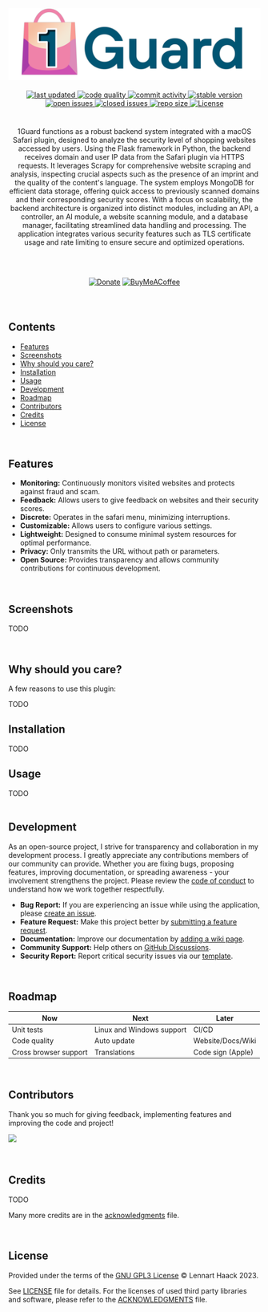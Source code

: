 <!--- Logo -->

<div align="center">  
<picture>
  <source media="(prefers-color-scheme: dark)" srcset="./img/banner_dark.png" width="600vw">
  <source media="(prefers-color-scheme: light)" srcset="./img/banner_light.png" width="600vw">
  <img alt="Application Banner" src="./img/banner_light.png" width="600vw">
</picture>
</div>
<br>

<!--- Badges -->

<div align="center"> 
  <a href="https://github.com/Lennolium/1Guard/branches" > 
    <img src="https://img.shields.io/github/last-commit/Lennolium/1Guard?label=Last%20Updated&color=orange" alt="last updated" >
  <a></a>  
   <a href="https://app.codacy.com/gh/Lennolium/swiftGuard/dashboard?utm_source=gh&utm_medium=referral&utm_content=&utm_campaign=Badge_grade" > 
    <img src="https://app.codacy.com/project/badge/Grade/7e4271efc8894c9fab80e2f27f896a87" alt="code quality" >
    <a></a>
   <a href="https://github.com/Lennolium/1Guard/commits/main" > 
    <img src="https://img.shields.io/github/commit-activity/m/Lennolium/1Guard?label=Commit%20Activity" 
alt="commit activity" >
     <a></a>
  <a href="https://github.com/Lennolium/1Guard/releases" > 
    <img src="https://img.shields.io/badge/Version-0.0.1-brightgreen" 
alt="stable version" >
     <br>
  <a href="https://github.com/Lennolium/1Guard/issues" > 
    <img src="https://img.shields.io/github/issues-raw/Lennolium/1Guard?label=Open%20Issues&color=critical" alt="open issues" >
  <a href="https://github.com/Lennolium/1Guard/issues?q=is%3Aissue+is%3Aclosed" > 
    <img src="https://img.shields.io/github/issues-closed-raw/Lennolium/1Guard?label=Closed%20Issues&color=inactive" alt="closed issues" > 
     <a href="#" > 
    <img src="https://img.shields.io/github/repo-size/Lennolium/1Guard?label=Repo%20Size&color=yellow" alt="repo size" >
  <a href="https://github.com/Lennolium/1Guard/blob/main/LICENSE" > 
    <img src="https://img.shields.io/github/license/Lennolium/1Guard?label=License&color=blueviolet" alt="License" > 
  <a></a> </a> </a> </a> </a> </a> </a> </a> </a>
</div>

<!--- Title -->

<div align="center">
  <h1></h1> 
</div>

<!--- Description -->



<div align="center">
1Guard functions as a robust backend system integrated with a macOS Safari plugin, designed to analyze 
the security level of shopping websites accessed by users. Using the Flask framework in Python, the backend receives domain and 
user IP data from the Safari plugin via HTTPS requests. It leverages Scrapy for comprehensive website scraping and 
analysis, inspecting crucial aspects such as the presence of an imprint and the quality of the content's language. 
The system employs MongoDB for efficient data storage, offering quick access to previously scanned domains and their 
corresponding security scores. With a focus on scalability, the backend architecture is organized into distinct 
modules, including an API, a controller, an AI module, a website scanning module, and a database manager, 
facilitating streamlined data handling and processing. The application integrates various security features such 
as TLS certificate usage and rate limiting to ensure secure and optimized operations. 

<br><br>

[![Donate](https://img.shields.io/badge/Donate-Paypal-blue?style=flat-square&logo=paypal)](https://www.paypal.me/smogg)
[![BuyMeACoffee](https://img.shields.io/badge/Buy%20me%20a-Coffee-f5d132?style=flat-square&logo=buymeacoffee)](https://buymeacoffee.com/lennolium)
</div>
<div align="center">
  <h3></h3>  
    </div>     
&nbsp;

<!--- Table of contents -->

## Contents

- [Features](#features)
- [Screenshots](#screenshots)
- [Why should you care?](#why-should-you-care)
- [Installation](#installation)
- [Usage](#usage)
- [Development](#development)
- [Roadmap](#roadmap)
- [Contributors](#contributors)
- [Credits](#credits)
- [License](#license)

&nbsp;

<!--- Features -->

## Features

- __Monitoring:__ Continuously monitors visited websites and protects against 
  fraud and scam.
- __Feedback:__ Allows users to give feedback on websites and their security scores.
- __Discrete:__ Operates in the safari menu, minimizing 
  interruptions.
- __Customizable:__ Allows users to configure various settings.
- __Lightweight:__ Designed to consume minimal system resources for optimal 
   performance.
- __Privacy:__ Only transmits the URL without path or parameters.
- __Open Source:__ Provides transparency and 
  allows community contributions for continuous development.

&nbsp;

<!--- Screenshots -->

## Screenshots
TODO
<!---
<div align="center">  
<picture>
  <source srcset="./img/screenshots.png" width="600vw">
  <img alt="Application Screenshots" src="./img/screenshots.png" width="600vw">
</picture>
  
*__Left:__ Lorem ipsum. __Right:__ Lorem ipsum.*
</div>
<br>
-->
&nbsp;

<!--- Why -->

## Why should you care?

A few reasons to use this plugin:

TODO
&nbsp;

<!--- Installation -->

## Installation

TODO
&nbsp;

<!--- Usage -->

## Usage

TODO   
&nbsp;

<!--- Development -->

## Development

As an open-source project, I strive for transparency and collaboration in my development process. I greatly 
appreciate any contributions members of our community can provide. Whether you are fixing bugs, proposing features, 
improving documentation, or spreading awareness - your involvement strengthens the project. Please review the 
[code of conduct](https://github.com/Lennolium/1Guard/blob/main/.github/CODE_OF_CONDUCT.md) to understand how we work together 
respectfully.

- __Bug Report:__ If you are experiencing an issue while using the application, please [create an issue](https://github.com/Lennolium/1Guard/issues/new/choose).
- __Feature Request:__ Make this project better by [submitting a feature request](https://github.com/Lennolium/1Guard/discussions/2).
- __Documentation:__ Improve our documentation by [adding a wiki page](https://github.com/Lennolium/1Guard/wiki).
- __Community Support:__ Help others on [GitHub Discussions](https://github.com/Lennolium/1Guard/discussions).
- __Security Report:__ Report critical security issues via our [template](https://github.com/Lennolium/1Guard/blob/main/.github/SECURITY.md).

&nbsp;

<!--- Roadmap -->

## Roadmap

| **Now**               | **Next**                                             | **Later**                   |
|-----------------------|------------------------------------------------------|-----------------------------|
| Unit tests            | Linux and Windows support                            | CI/CD                       |
| Code quality          | Auto update                                          | Website/Docs/Wiki           |
| Cross browser support | Translations                                         | Code sign (Apple) |


&nbsp;

<!-- Contributors -->

## Contributors

Thank you so much for giving feedback, implementing features and improving the code and project!

<a href = "https://github.com/Lennolium/1Guard/graphs/contributors">
  <img src = "https://contrib.rocks/image?repo=Lennolium/1Guard"/>
</a>

&nbsp;

<!--- Credits -->

## Credits

TODO

Many more credits are in the [acknowledgments](https://github.com/Lennolium/1Guard/blob/main/ACKNOWLEDGMENTS) file.

&nbsp;

<!--- License -->

## License

Provided under the terms of the [GNU GPL3 License](https://www.gnu.org/licenses/gpl-3.0.en.html) © Lennart Haack 2023.

See [LICENSE](https://github.com/Lennolium/1Guard/blob/main/LICENSE) file for details.
For the licenses of used third party libraries and software, please refer to the [ACKNOWLEDGMENTS](https://github.com/Lennolium/1Guard/blob/main/ACKNOWLEDGMENTS) file.

